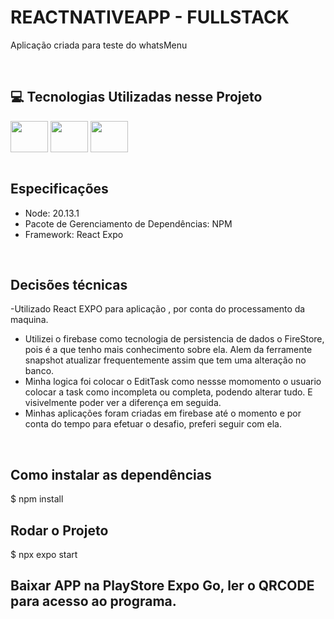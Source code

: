 # REACTNATIVEAPP - FULLSTACK

Aplicação criada para teste do whatsMenu



<br>

## 💻 Tecnologias Utilizadas nesse Projeto
<div style="display: inline_block">
  <img align="center" height="50" width="60" src="https://cdn.jsdelivr.net/gh/devicons/devicon/icons/react/react-original.svg">
  <img align="center" height="50" width="60" src="https://miro.medium.com/v2/resize:fit:300/1*R4c8lHBHuH5qyqOtZb3h-w.png">
  <img align="center" height="50" width="60" src="https://cdn.jsdelivr.net/gh/devicons/devicon@latest/icons/typescript/typescript-original.svg">
</div>

<br>

## Especificações
- Node: 20.13.1
- Pacote de Gerenciamento de Dependências: NPM
- Framework: React Expo

<br>

## Decisões técnicas
-Utilizado React EXPO para aplicação , por conta do processamento da maquina.
- Utilizei o firebase como tecnologia de persistencia de dados o FireStore, pois é a que tenho mais conhecimento sobre ela. Alem da ferramente snapshot atualizar frequentemente assim que tem uma alteração no banco.
- Minha logica foi colocar o EditTask como  nessse momomento o usuario colocar a task como incompleta ou completa, podendo alterar tudo. E visivelmente poder ver a diferença em seguida.
- Minhas aplicações foram criadas em firebase até  o momento e por conta do tempo para efetuar o desafio, preferi seguir com ela. 


<br>

## Como instalar as dependências
$ npm install


## Rodar o Projeto
$ npx expo start 

## Baixar APP na PlayStore Expo Go, ler o QRCODE para acesso ao programa.

